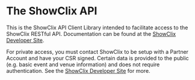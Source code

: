The ShowClix API
================

This is the ShowClix API Client Library intended to facilitate access to the
ShowClix RESTful API.  Documentation can be found at the [ShowClix Developer Site](http://developer.showclix.com).

For private access, you must contact ShowClix to be setup with a Partner Account
and have your CSR signed.  Certain data is provided to the public (e.g. basic
event and venue information) and does not require authentication.  See the
[ShowClix Developer Site](http://developer.showclix.com) for more.